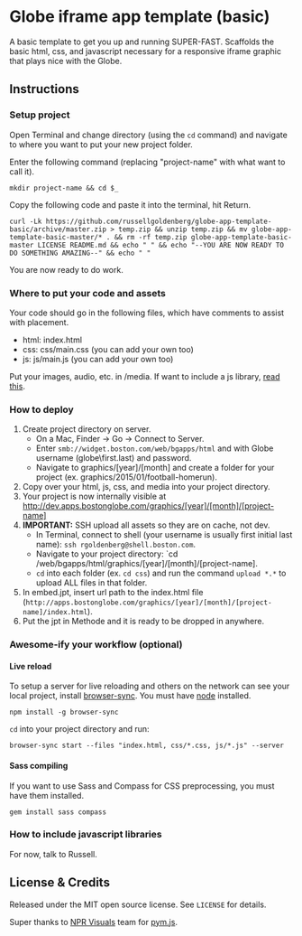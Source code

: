 # Globe iframe app template (basic)
A basic template to get you up and running SUPER-FAST. Scaffolds the basic html, css, and javascript necessary for a responsive iframe graphic that plays nice with the Globe.

## Instructions
### Setup project
Open Terminal and change directory (using the `cd` command) and navigate to where you want to put your new project folder.

Enter the following command (replacing "project-name" with what want to call it).

    mkdir project-name && cd $_

Copy the following code and paste it into the terminal, hit Return.
    
    curl -Lk https://github.com/russellgoldenberg/globe-app-template-basic/archive/master.zip > temp.zip && unzip temp.zip && mv globe-app-template-basic-master/* . && rm -rf temp.zip globe-app-template-basic-master LICENSE README.md && echo " " && echo "--YOU ARE NOW READY TO DO SOMETHING AMAZING--" && echo " "

You are now ready to do work.

### Where to put your code and assets
Your code should go in the following files, which have comments to assist with placement.
- html: index.html
- css: css/main.css (you can add your own too)
- js: js/main.js (you can add your own too)

Put your images, audio, etc. in /media. If want to include a js library, [read this](#how-to-include-javascript-libraries).

### How to deploy
1. Create project directory on server.
	- On a Mac, Finder -> Go -> Connect to Server.
	- Enter `smb://widget.boston.com/web/bgapps/html` and with Globe username (globe\first.last) and password.
	- Navigate to graphics/[year]/[month] and create a folder for your project (ex. graphics/2015/01/football-homerun).
2. Copy over your html, js, css, and media into your project directory.
3. Your project is now internally visible at http://dev.apps.bostonglobe.com/graphics/[year]/[month]/[project-name]
4. **IMPORTANT:** SSH upload all assets so they are on cache, not dev.
	- In Terminal, connect to shell (your username is usually first initial last name): `ssh rgoldenberg@shell.boston.com`.
	- Navigate to your project directory: `cd /web/bgapps/html/graphics/[year]/[month]/[project-name].
	- `cd` into each folder (ex. `cd css`) and run the command `upload *.*` to upload ALL files in that folder. 
4. In embed.jpt, insert url path to the index.html file (`http://apps.bostonglobe.com/graphics/[year]/[month]/[project-name]/index.html`).
5. Put the jpt in Methode and it is ready to be dropped in anywhere.

### Awesome-ify your workflow (optional)
#### Live reload
To setup a server for live reloading and others on the network can see your local project, install [browser-sync](http://www.browsersync.io). You must have [node](http://nodejs.org) installed.

    npm install -g browser-sync

`cd` into your project directory and run:

    browser-sync start --files "index.html, css/*.css, js/*.js" --server

#### Sass compiling
If you want to use Sass and Compass for CSS preprocessing, you must have them installed.

	gem install sass compass

### How to include javascript libraries
For now, talk to Russell.

## License & Credits

Released under the MIT open source license. See `LICENSE` for details.

Super thanks to [NPR Visuals](http://github.com/nprapps) team for [pym.js](https://github.com/nprapps/pym.js).
